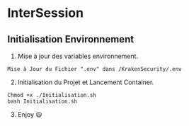 # InterSession

## Initialisation Environnement

1. Mise à jour des variables environnement.

```
Mise à Jour du Fichier ".env" dans /KrakenSecurity/.env 
```

2. Initialisation du Projet et Lancement Container.

```
Chmod +x ./Initialisation.sh
bash Initialisation.sh
```

3. Enjoy :smiley:
